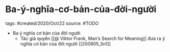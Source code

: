 # Ba-ý-nghĩa-cơ-bản-của-đời-người

tags: #created/2020/Oct/22
source: #TODO

- Ba ý nghĩa cơ bản của đời người
    - Tác giả quyển [[@ Viktor Frank, Man’s Search for Meaning]] đưa ra ý nghĩa cơ bản của đời người [[200905_5n1]]